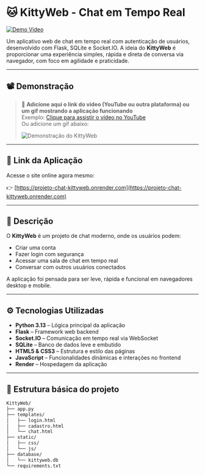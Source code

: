 # 🐱 KittyWeb - Chat em Tempo Real

[![Demo Video](https://img.shields.io/badge/Ver-Vídeo-blue?logo=youtube)](#demonstracao)

Um aplicativo web de chat em tempo real com autenticação de usuários, desenvolvido com Flask, SQLite e Socket.IO. A ideia do **KittyWeb** é proporcionar uma experiência simples, rápida e direta de conversa via navegador, com foco em agilidade e praticidade.

---

## 📽 Demonstração

> 🔽 **Adicione aqui o link do vídeo (YouTube ou outra plataforma) ou um gif mostrando a aplicação funcionando**  
> Exemplo:
> [Clique para assistir o vídeo no YouTube](https://www.youtube.com/watch?v=SEU_VIDEO_ID)  
> Ou adicione um gif abaixo:
>
> ![Demonstração do KittyWeb](link_para_o_gif_ou_video_embed.gif)

---

## 🔗 Link da Aplicação

Acesse o site online agora mesmo:

👉 [https://projeto-chat-kittyweb.onrender.com](https://projeto-chat-kittyweb.onrender.com)

---

## 📌 Descrição

O **KittyWeb** é um projeto de chat moderno, onde os usuários podem:

- Criar uma conta
- Fazer login com segurança
- Acessar uma sala de chat em tempo real
- Conversar com outros usuários conectados

A aplicação foi pensada para ser leve, rápida e funcional em navegadores desktop e mobile.

---

## ⚙️ Tecnologias Utilizadas

- **Python 3.13** – Lógica principal da aplicação
- **Flask** – Framework web backend
- **Socket.IO** – Comunicação em tempo real via WebSocket
- **SQLite** – Banco de dados leve e embutido
- **HTML5 & CSS3** – Estrutura e estilo das páginas
- **JavaScript** – Funcionalidades dinâmicas e interações no frontend
- **Render** – Hospedagem da aplicação

---

## 📁 Estrutura básica do projeto

```bash
KittyWeb/
├── app.py
├── templates/
│   ├── login.html
│   ├── cadastro.html
│   └── chat.html
├── static/
│   ├── css/
│   └── js/
├── database/
│   └── kittyweb.db
└── requirements.txt
